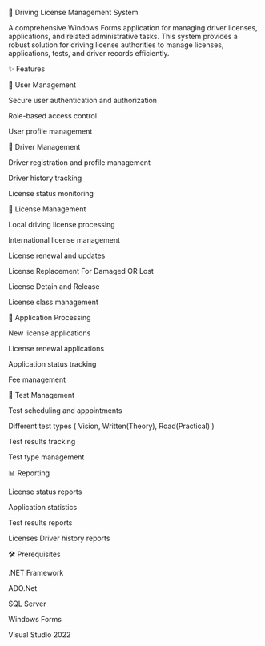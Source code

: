 🚗 Driving License Management System

A comprehensive Windows Forms application for managing driver licenses, applications, and related administrative tasks.
This system provides a robust solution for driving license authorities to manage licenses, applications, tests, and driver records efficiently.

✨ Features

👤 User Management

Secure user authentication and authorization 

Role-based access control

User profile management

👥 Driver Management

Driver registration and profile management

Driver history tracking

License status monitoring

🪪 License Management

Local driving license processing

International license management

License renewal and updates

License Replacement For Damaged OR Lost

License Detain and Release

License class management

📄 Application Processing

New license applications

License renewal applications

Application status tracking

Fee management

🧪 Test Management

Test scheduling and appointments

Different test types ( Vision, Written(Theory), Road(Practical) )

Test results tracking

Test type management

📊 Reporting

License status reports

Application statistics

Test results reports

Licenses Driver history reports

🛠️ Prerequisites

.NET Framework

ADO.Net

SQL Server

Windows Forms

Visual Studio 2022
